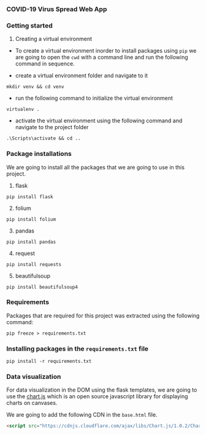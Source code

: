 ### COVID-19 Virus Spread Web App

### Getting started

1. Creating a virtual environment

- To create a virtual environment inorder to install packages using `pip` we are going to open the `cwd` with a command line and run the following command in sequence.

- create a virtual environment folder and navigate to it

```shell
mkdir venv && cd venv
```

- run the following command to initialize the virtual environment

```shell
virtualenv .
```

- activate the virtual environment using the following command and navigate to the project folder

```shell
.\Scripts\activate && cd ..
```

### Package installations

We are going to install all the packages that we are going to use in this project.

1. flask

```shell
pip install flask
```

2. folium

```shell
pip install folium
```

3. pandas

```shell
pip install pandas
```

4. request

```shell
pip install requests
```

5. beautifulsoup

```shell
pip install beautifulsoup4
```

### Requirements

Packages that are required for this project was extracted using the following command:

```shell
pip freeze > requirements.txt
```

### Installing packages in the `requirements.txt` file

```shell
pip install -r requirements.txt
```

### Data visualization

For data visualization in the DOM using the flask templates, we are going to use the [chart.js](https://www.chartjs.org/) which is an open source javascript library for displaying charts on canvases.

We are going to add the following CDN in the `base.html` file.

```html
<script src="https://cdnjs.cloudflare.com/ajax/libs/Chart.js/1.0.2/Chart.min.js"></script>
```
